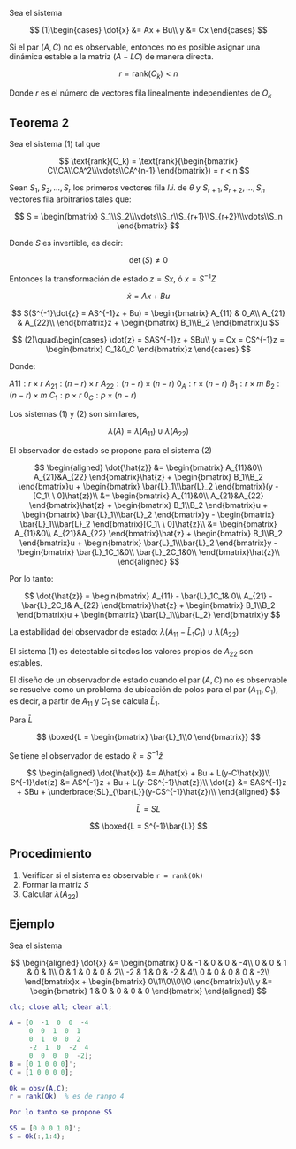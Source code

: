 Sea el sistema

$$
(1)\begin{cases}
\dot{x} &= Ax + Bu\\
y &= Cx
\end{cases}
$$

Si el par $(A,C)$ no es observable, entonces no es posible asignar una dinámica estable a la matriz $(A-LC)$ de manera directa.

$$
    r = \text{rank}(O_k) < n
$$

Donde $r$ es el número de vectores fila linealmente independientes de $O_k$

## Teorema 2
Sea el sistema $(1)$ tal que 

$$
    \text{rank}(O_k) = \text{rank}(\begin{bmatrix}
        C\\CA\\CA^2\\\vdots\\CA^{n-1}
    \end{bmatrix}) = r < n
$$

Sean $S_1, S_2, \ldots, S_r$ los primeros vectores fila $l.i.$ de $\theta$ y $S_{r+1},S_{r+2},\ldots, S_n$ vectores fila arbitrarios tales que:

$$
    S = \begin{bmatrix}
        S_1\\S_2\\\vdots\\S_r\\S_{r+1}\\S_{r+2}\\\vdots\\S_n
    \end{bmatrix}
$$

Donde $S$ es invertible, es decir:

$$
    \det(S)\neq 0
$$

Entonces la transformación de estado $z = Sx$, ó $x = S^{-1}Z$

$$
    \dot{x} = Ax + Bu
$$

$$
    S(S^{-1}\dot{z} = AS^{-1}z + Bu) = \begin{bmatrix}
       A_{11} & 0_A\\
       A_{21} & A_{22}\\
    \end{bmatrix}z + \begin{bmatrix}
        B_1\\B_2
    \end{bmatrix}u
$$

$$
(2)\quad\begin{cases}
    \dot{z} = SAS^{-1}z + SBu\\
    y = Cx = CS^{-1}z = \begin{bmatrix}
        C_1&0_C
    \end{bmatrix}z
\end{cases}
$$

Donde:

$A11 : r\times r$
$A_{21}: (n-r)\times r$
$A_{22}:(n-r)\times(n-r)$
$0_A:r\times(n-r)$
$B_1: r\times m$
$B_2: (n-r)\times m$
$C_1: p\times r$
$0_C: p\times (n-r)$

Los sistemas $(1)$ y $(2)$ son similares,

$$
    \lambda(A) = \lambda(A_{11}) \cup \lambda(A_{22})
$$

El observador de estado se propone para el sistema $(2)$

$$
\begin{aligned}
    \dot{\hat{z}} &= \begin{bmatrix}
        A_{11}&0\\
        A_{21}&A_{22}
    \end{bmatrix}\hat{z} + \begin{bmatrix}
        B_1\\B_2
    \end{bmatrix}u + \begin{bmatrix}
        \bar{L}_1\\\bar{L}_2
    \end{bmatrix}(y - [C_1\ \ 0]\hat{z})\\
    &= \begin{bmatrix}
        A_{11}&0\\
        A_{21}&A_{22}
    \end{bmatrix}\hat{z} + \begin{bmatrix}
        B_1\\B_2
    \end{bmatrix}u + \begin{bmatrix}
        \bar{L}_1\\\bar{L}_2
    \end{bmatrix}y - \begin{bmatrix}
        \bar{L}_1\\\bar{L}_2
    \end{bmatrix}[C_1\ \ 0]\hat{z}\\
    &= \begin{bmatrix}
        A_{11}&0\\
        A_{21}&A_{22}
    \end{bmatrix}\hat{z} + \begin{bmatrix}
        B_1\\B_2
    \end{bmatrix}u + \begin{bmatrix}
        \bar{L}_1\\\bar{L}_2
    \end{bmatrix}y - \begin{bmatrix}
        \bar{L}_1C_1&0\\
        \bar{L}_2C_1&0\\
    \end{bmatrix}\hat{z}\\
\end{aligned}
$$

Por lo tanto:

$$
    \dot{\hat{z}} = \begin{bmatrix}
        A_{11} - \bar{L}_1C_1& 0\\
        A_{21} - \bar{L}_2C_1& A_{22}
    \end{bmatrix}\hat{z} + \begin{bmatrix}
        B_1\\B_2
    \end{bmatrix}u + \begin{bmatrix}
        \bar{L}_1\\\bar{L_2}
    \end{bmatrix}y
$$

La estabilidad del observador de estado: $\lambda(A_{11} - \bar{L}_1C_1) \cup \lambda(A_{22})$

El sistema $(1)$ es detectable si todos los valores propios de $A_{22}$ son estables.

El diseño de un observador de estado cuando el par $(A,C)$ no es observable se resuelve como un problema de ubicación de polos para el par $(A_{11}, C_1)$, es decir, a partir de $A_{11}$ y $C_1$ se calcula $\bar{L}_1$.

Para $\bar{L}$

$$
    \boxed{L = \begin{bmatrix}
        \bar{L}_1\\0
    \end{bmatrix}}
$$

Se tiene el observador de estado $\hat{x} = S^{-1}\hat{z}$

$$
\begin{aligned}
    \dot{\hat{x}} &= A\hat{x} + Bu + L(y-C\hat{x})\\
    S^{-1}\dot{z} &= AS^{-1}z + Bu + L(y-CS^{-1}\hat{z})\\
    \dot{z} &= SAS^{-1}z + SBu + \underbrace{SL}_{\bar{L}}(y-CS^{-1}\hat{z})\\
\end{aligned}
$$

$$
\bar{L} = SL
$$

$$
    \boxed{L = S^{-1}\bar{L}}
$$

## Procedimiento
1. Verificar si el sistema es observable `r = rank(Ok)`
2. Formar la matriz $S$
3. Calcular $\lambda(A_{22})$

## Ejemplo

Sea el sistema 

$$
\begin{aligned}
    \dot{x} &= \begin{bmatrix}
        0 & -1 & 0 & 0 & -4\\
        0 & 0 & 1 & 0 & 1\\
        0 & 1 & 0 & 0 & 2\\
        -2 & 1 & 0 & -2 & 4\\
        0 & 0 & 0 & 0 & -2\\
    \end{bmatrix}x + \begin{bmatrix}
        0\\1\\0\\0\\0
    \end{bmatrix}u\\
    y &= \begin{bmatrix}
        1 & 0 & 0 & 0 & 0
    \end{bmatrix}
\end{aligned}
$$

```matlab
clc; close all; clear all;

A = [0  -1  0  0  -4
     0  0  1  0  1
     0  1  0  0  2
     -2  1  0  -2  4
     0  0  0  0  -2];
B = [0 1 0 0 0]';
C = [1 0 0 0 0];

Ok = obsv(A,C);
r = rank(Ok)  % es de rango 4

Por lo tanto se propone S5

S5 = [0 0 0 1 0]';
S = Ok(:,1:4);
```
